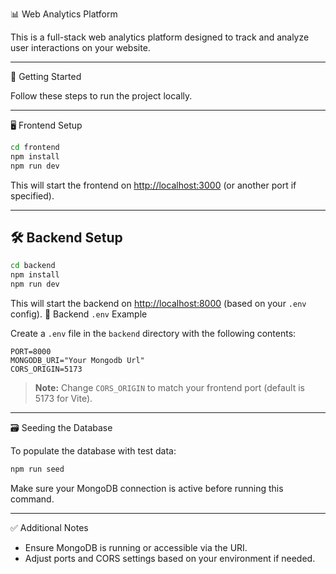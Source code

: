 
📊 Web Analytics Platform

This is a full-stack web analytics platform designed to track and analyze user interactions on your website.

---

🚀 Getting Started

Follow these steps to run the project locally.

---

🖥️ Frontend Setup

```bash
cd frontend
npm install
npm run dev
```

This will start the frontend on [http://localhost:3000](http://localhost:3000) (or another port if specified).

---

## 🛠️ Backend Setup

```bash
cd backend
npm install
npm run dev
```

This will start the backend on [http://localhost:8000](http://localhost:8000) (based on your `.env` config).
 🧾 Backend `.env` Example

Create a `.env` file in the `backend` directory with the following contents:

```env
PORT=8000
MONGODB_URI="Your Mongodb Url"
CORS_ORIGIN=5173
```

> **Note:** Change `CORS_ORIGIN` to match your frontend port (default is 5173 for Vite).

---

 🗃️ Seeding the Database

To populate the database with test data:

```bash
npm run seed
```

Make sure your MongoDB connection is active before running this command.

---

✅ Additional Notes

* Ensure MongoDB is running or accessible via the URI.
* Adjust ports and CORS settings based on your environment if needed.
